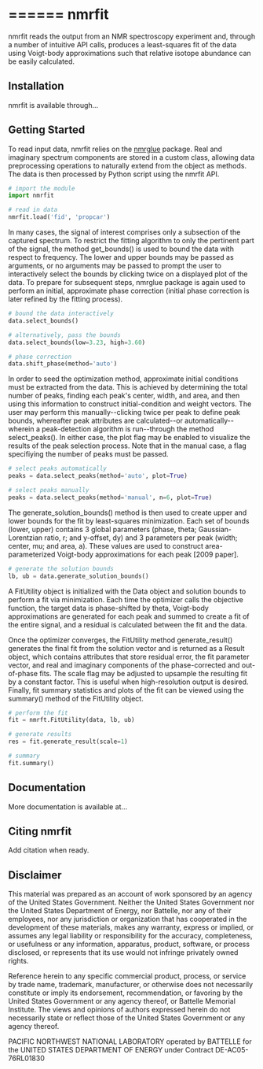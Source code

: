 ======
nmrfit
======
nmrfit reads the output from an NMR spectroscopy experiment and, through a number of intuitive API calls, produces a least-squares fit of the data using Voigt-body approximations such that relative isotope abundance can be easily calculated.

Installation
------------
nmrfit is available through...

Getting Started
---------------
To read input data, nmrfit relies on the [nmrglue](https://www.nmrglue.com/ "nmrglue homepage") package.  Real and imaginary spectrum components are stored in a custom class, allowing data preprocessing operations to naturally extend from the object as methods.  The data is then processed by Python script using the nmrfit API.

```python
# import the module
import nmrfit

# read in data
nmrfit.load('fid', 'propcar')
```
In many cases, the signal of interest comprises only a subsection of the captured spectrum.  To restrict the fitting algorithm to only the pertinent part of the signal, the method get_bounds() is used to bound the data with respect to frequency.  The lower and upper bounds may be passed as arguments, or no arguments may be passed to prompt the user to interactively select the bounds by clicking twice on a displayed plot of the data.  To prepare for subsequent steps, nmrglue package is again used to perform an initial, approximate phase correction (initial phase correction is later refined by the fitting process).

```python
# bound the data interactively
data.select_bounds()

# alternatively, pass the bounds
data.select_bounds(low=3.23, high=3.60)

# phase correction
data.shift_phase(method='auto')
```

In order to seed the optimization method, approximate initial conditions must be extracted from the data.  This is achieved by determining the total number of peaks, finding each peak's center, width, and area, and then using this information to construct initial-condition and weight vectors.  The user may perform this manually--clicking twice per peak to define peak bounds, whereafter peak attributes are calculated--or automatically--wherein a peak-detection algorithm is run--through the method select_peaks().  In either case, the plot flag may be enabled to visualize the results of the peak selection process.  Note that in the manual case, a flag specifiying the number of peaks must be passed.

```python
# select peaks automatically
peaks = data.select_peaks(method='auto', plot=True)

# select peaks manually
peaks = data.select_peaks(method='manual', n=6, plot=True)
```

The generate_solution_bounds() method is then used to create upper and lower bounds for the fit by least-squares minimization.  Each set of bounds (lower, upper) contains 3 global parameters (phase, theta; Gaussian-Lorentzian ratio, r; and y-offset, dy) and 3 parameters per peak (width;  center, mu; and area, a).  These values are used to construct area-parameterized Voigt-body approximations for each peak [2009 paper].  

```python
# generate the solution bounds
lb, ub = data.generate_solution_bounds()
```

A FitUtility object is initialized with the Data object and solution bounds to perform a fit via minimization.  Each time the optimizer calls the objective function, the target data is phase-shifted by theta, Voigt-body approximations are generated for each peak and summed to create a fit of the entire signal, and a residual is calculated between the fit and the data.

Once the optimizer converges, the FitUtility method generate_result() generates the final fit from the solution vector and is returned as a Result object, which contains attributes that store residual error, the fit parameter vector, and real and imaginary components of the phase-corrected and out-of-phase fits.  The scale flag may be adjusted to upsample the resulting fit by a constant factor.  This is useful when high-resolution output is desired.  Finally, fit summary statistics and plots of the fit can be viewed using the summary() method of the FitUtility object.

```python
# perform the fit
fit = nmrft.FitUtility(data, lb, ub)

# generate results
res = fit.generate_result(scale=1)

# summary
fit.summary()
```

Documentation
-------------
More documentation is available at...

Citing nmrfit
-------------
Add citation when ready.

Disclaimer
----------
This material was prepared as an account of work sponsored by an agency of the United States Government. Neither the United States Government nor the United States Department of Energy, nor Battelle, nor any of their employees, nor any jurisdiction or organization that has cooperated in the development of these materials, makes any warranty, express or implied, or assumes any legal liability or responsibility for the accuracy, completeness, or usefulness or any information, apparatus, product, software, or process disclosed, or represents that its use would not infringe privately owned rights.

Reference herein to any specific commercial product, process, or service by trade name, trademark, manufacturer, or otherwise does not necessarily constitute or imply its endorsement, recommendation, or favoring by the United States Government or any agency thereof, or Battelle Memorial Institute. The views and opinions of authors expressed herein do not necessarily state or reflect those of the United States Government or any agency thereof.

PACIFIC NORTHWEST NATIONAL LABORATORY operated by BATTELLE for the UNITED STATES DEPARTMENT OF ENERGY under Contract DE-AC05-76RL01830